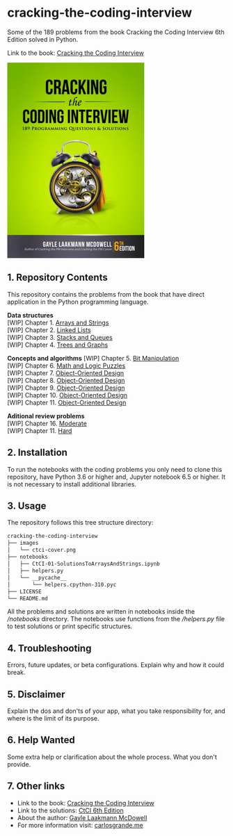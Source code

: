 # cracking-the-coding-interview

Some of the 189 problems from the book Cracking the Coding Interview 6th Edition solved in Python. 

Link to the book: [Cracking the Coding Interview](https://www.crackingthecodinginterview.com/)

![CtCI Book Cover](images/ctci-cover.png)


## 1. Repository Contents

This repository contains the problems from the book that have direct application in the Python programming language.

**Data structures**  
[WIP] Chapter 1. [Arrays and Strings](#1-what-is-pytemplate)  
[WIP] Chapter 2. [Linked Lists](#1-what-is-pytemplate)  
[WIP] Chapter 3. [Stacks and Queues](#1-what-is-pytemplate)  
[WIP] Chapter 4. [Trees and Graphs](#1-what-is-pytemplate)  

**Concepts and algorithms** 
[WIP] Chapter 5. [Bit Manipulation](#1-what-is-pytemplate)  
[WIP] Chapter 6. [Math and Logic Puzzles](#1-what-is-pytemplate)  
[WIP] Chapter 7. [Object-Oriented Design](#1-what-is-pytemplate)  
[WIP] Chapter 8. [Object-Oriented Design](#1-what-is-pytemplate)  
[WIP] Chapter 9. [Object-Oriented Design](#1-what-is-pytemplate)  
[WIP] Chapter 10. [Object-Oriented Design](#1-what-is-pytemplate)  
[WIP] Chapter 11. [Object-Oriented Design](#1-what-is-pytemplate) 

**Aditional review problems**  
[WIP] Chapter 16. [Moderate](#1-what-is-pytemplate)  
[WIP] Chapter 11. [Hard](#1-what-is-pytemplate)  


## 2. Installation

To run the notebooks with the coding problems you only need to clone this repository, have Python 3.6 or higher and, Jupyter notebook 6.5 or higher. It is not necessary to install additional libraries.


## 3. Usage

The repository follows this tree structure directory:

```
cracking-the-coding-interview
├── images
│   └── ctci-cover.png
├── notebooks
│   ├── CtCI-01-SolutionsToArraysAndStrings.ipynb
│   ├── helpers.py
│   └── __pycache__
│       └── helpers.cpython-310.pyc
├── LICENSE
└── README.md
```

All the problems and solutions are written in notebooks inside the */notebooks* directory. The notebooks use functions from the */helpers.py* file to test solutions or print specific structures.


## 4. Troubleshooting

Errors, future updates, or beta configurations. Explain why and how it could break.


## 5. Disclaimer

Explain the dos and don'ts of your app, what you take responsibility for, and where is the limit of its purpose.


## 6. Help Wanted

Some extra help or clarification about the whole process. What you don't provide.


## 7. Other links

- Link to the book: [Cracking the Coding Interview](https://www.crackingthecodinginterview.com/)
- Link to the solutions: [CtCI 6th Edition](https://github.com/careercup/CtCI-6th-Edition)
- About the author: [Gayle Laakmann McDowell](https://www.crackingthecodinginterview.com/author.html)
- For more information visit: [carlosgrande.me](https://carlosgrande.me/)